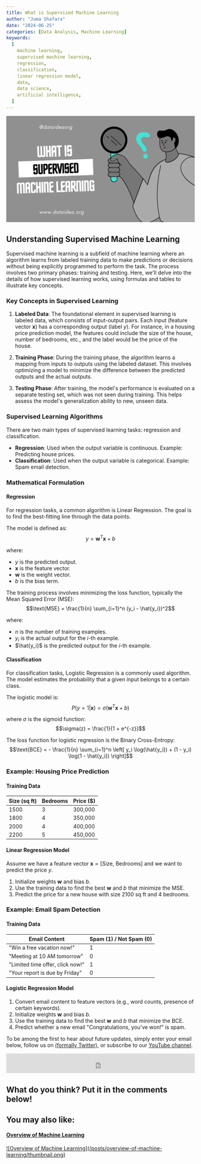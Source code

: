 ```yaml
---
title: What is Supervised Machine Learning
author: "Juma Shafara"
date: "2024-06-25"
categories: [Data Analysis, Machine Learning]
keywords:
  [
    machine learning,
    supervised machine learning,
    regression,
    classification,
    linear regression model,
    data,
    data science,
    artificial intelligence,
  ]
---
```


![Photo by DATAIDEA](thumbnail.png)

## Understanding Supervised Machine Learning

Supervised machine learning is a subfield of machine learning where an algorithm learns from labeled training data to make predictions or decisions without being explicitly programmed to perform the task. The process involves two primary phases: training and testing. Here, we'll delve into the details of how supervised learning works, using formulas and tables to illustrate key concepts.

### Key Concepts in Supervised Learning

1. **Labeled Data**: The foundational element in supervised learning is labeled data, which consists of input-output pairs. Each input (feature vector $\mathbf{x}$) has a corresponding output (label $y$). For instance, in a housing price prediction model, the features could include the size of the house, number of bedrooms, etc., and the label would be the price of the house.

2. **Training Phase**: During the training phase, the algorithm learns a mapping from inputs to outputs using the labeled dataset. This involves optimizing a model to minimize the difference between the predicted outputs and the actual outputs.

3. **Testing Phase**: After training, the model's performance is evaluated on a separate testing set, which was not seen during training. This helps assess the model's generalization ability to new, unseen data.

### Supervised Learning Algorithms

There are two main types of supervised learning tasks: regression and classification.

- **Regression**: Used when the output variable is continuous. Example: Predicting house prices.
- **Classification**: Used when the output variable is categorical. Example: Spam email detection.

### Mathematical Formulation

#### Regression

For regression tasks, a common algorithm is Linear Regression. The goal is to find the best-fitting line through the data points.

The model is defined as:
$$y = \mathbf{w}^T \mathbf{x} + b$$

where:

- $y$ is the predicted output.
- $\mathbf{x}$ is the feature vector.
- $\mathbf{w}$ is the weight vector.
- $b$ is the bias term.

The training process involves minimizing the loss function, typically the Mean Squared Error (MSE):
$$\text{MSE} = \frac{1}{n} \sum_{i=1}^n (y_i - \hat{y_i})^2$$

where:

- $n$ is the number of training examples.
- $y_i$ is the actual output for the $i$-th example.
- $\hat{y_i}$ is the predicted output for the $i$-th example.

#### Classification

For classification tasks, Logistic Regression is a commonly used algorithm. The model estimates the probability that a given input belongs to a certain class.

The logistic model is:
$$P(y=1|\mathbf{x}) = \sigma(\mathbf{w}^T \mathbf{x} + b)$$

where $\sigma$ is the sigmoid function:
$$\sigma(z) = \frac{1}{1 + e^{-z}}$$

The loss function for logistic regression is the Binary Cross-Entropy:
$$\text{BCE} = - \frac{1}{n} \sum_{i=1}^n \left[ y_i \log(\hat{y_i}) + (1 - y_i) \log(1 - \hat{y_i}) \right]$$

### Example: Housing Price Prediction

#### Training Data

| Size (sq ft) | Bedrooms | Price ($) |
| ------------ | -------- | --------- |
| 1500         | 3        | 300,000   |
| 1800         | 4        | 350,000   |
| 2000         | 4        | 400,000   |
| 2200         | 5        | 450,000   |

#### Linear Regression Model

Assume we have a feature vector $\mathbf{x} = [\text{Size, Bedrooms}]$ and we want to predict the price $y$.

1. Initialize weights $\mathbf{w}$ and bias $b$.
2. Use the training data to find the best $\mathbf{w}$ and $b$ that minimize the MSE.
3. Predict the price for a new house with size 2100 sq ft and 4 bedrooms.

### Example: Email Spam Detection

#### Training Data

| Email Content                    | Spam (1) / Not Spam (0) |
| -------------------------------- | ----------------------- |
| "Win a free vacation now!"       | 1                       |
| "Meeting at 10 AM tomorrow"      | 0                       |
| "Limited time offer, click now!" | 1                       |
| "Your report is due by Friday"   | 0                       |

#### Logistic Regression Model

1. Convert email content to feature vectors (e.g., word counts, presence of certain keywords).
2. Initialize weights $\mathbf{w}$ and bias $b$.
3. Use the training data to find the best $\mathbf{w}$ and $b$ that minimize the BCE.
4. Predict whether a new email "Congratulations, you've won!" is spam.

<p class=pb-1>
To be among the first to hear about future updates, simply enter your email below, follow us on <a href="https://x.com/dataideaorg"><i class="bi bi-twitter-x"></i>
 (formally Twitter)</a>, or subscribe to our <a href="https://www.youtube.com/@dataideaorg"><i class="bi bi-youtube"></i> YouTube channel</a>.
</p>
<iframe src="https://embeds.beehiiv.com/5fc7c425-9c7e-4e08-a514-ad6c22beee74?slim=true" data-test-id="beehiiv-embed" height="52" frameborder="0" scrolling="no" style="margin: 0; border-radius: 0px !important; background-color: transparent; width: 100%;" ></iframe>

## What do you think? Put it in the comments below!

<script src="https://utteranc.es/client.js"
        repo="dataideaorg/dataidea-blog"
        issue-term="pathname"
        theme="github-light"
        crossorigin="anonymous"
        async>
</script>

<div class="p-3">
<h2>You may also like:</h2>
<a href="/posts/overview-of-machine-learning/">
<h4>Overview of Machine Learning</h4>
![Overview of Machine Learning](/posts/overview-of-machine-learning/thumbnail.png)
</a>
</div>

<script async src="https://pagead2.googlesyndication.com/pagead/js/adsbygoogle.js?client=ca-pub-8076040302380238"
     crossorigin="anonymous"></script>
<!-- inline_horizontal -->

<ins class="adsbygoogle"
     style="display:block"
     data-ad-client="ca-pub-8076040302380238"
     data-ad-slot="9021194372"
     data-ad-format="auto"
     data-full-width-responsive="true"></ins>

<script>
     (adsbygoogle = window.adsbygoogle || []).push({});
</script>
